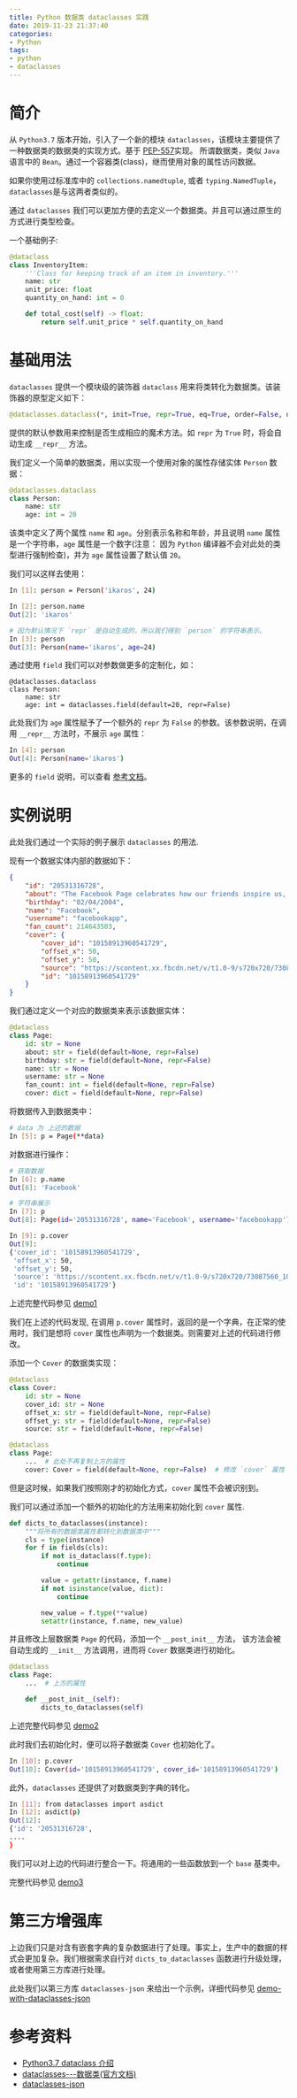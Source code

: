 ```yaml
---
title: Python 数据类 dataclasses 实践
date: 2019-11-23 21:37:40
categories:
- Python
tags:
- python
- dataclasses
---
```


简介
===

从 `Python3.7` 版本开始，引入了一个新的模块 `dataclasses`，该模块主要提供了一种数据类的数据类的实现方式。基于 [PEP-557](https://www.python.org/dev/peps/pep-0557/)实现。 所谓数据类，类似 `Java` 语言中的 `Bean`。通过一个容器类(class)，继而使用对象的属性访问数据。

<!--more-->

如果你使用过标准库中的 `collections.namedtuple`, 或者 `typing.NamedTuple`，`dataclasses`是与这两者类似的。

通过 `dataclasses` 我们可以更加方便的去定义一个数据类。并且可以通过原生的方式进行类型检查。

一个基础例子:

``` python
@dataclass
class InventoryItem:
    '''Class for keeping track of an item in inventory.'''
    name: str
    unit_price: float
    quantity_on_hand: int = 0

    def total_cost(self) -> float:
        return self.unit_price * self.quantity_on_hand
```

基础用法
=======

`dataclasses` 提供一个模块级的装饰器 `dataclass` 用来将类转化为数据类。该装饰器的原型定义如下：

``` python
@dataclasses.dataclass(*, init=True, repr=True, eq=True, order=False, unsafe_hash=False, frozen=False)
```

提供的默认参数用来控制是否生成相应的魔术方法。如 `repr` 为 `True` 时，将会自动生成 `__repr__` 方法。

我们定义一个简单的数据类，用以实现一个使用对象的属性存储实体 `Person` 数据：

``` python
@dataclasses.dataclass
class Person:
    name: str
    age: int = 20
```

该类中定义了两个属性 `name` 和 `age`。分别表示名称和年龄，并且说明 `name` 属性是一个字符串，`age` 属性是一个数字(注意： 因为 `Python` 编译器不会对此处的类型进行强制检查)，并为 `age` 属性设置了默认值 `20`。

我们可以这样去使用：

``` bash
In [1]: person = Person('ikaros', 24)

In [2]: person.name
Out[2]: 'ikaros'

# 因为默认情况下 `repr` 是自动生成的，所以我们得到 `person` 的字符串表示。
In [3]: person
Out[3]: Person(name='ikaros', age=24)
```

通过使用 `field` 我们可以对参数做更多的定制化，如：

```
@dataclasses.dataclass
class Person:
    name: str
    age: int = dataclasses.field(default=20, repr=False)
```

此处我们为 `age` 属性赋予了一个额外的 `repr` 为 `False` 的参数。该参数说明，在调用 `__repr__` 方法时，不展示 `age` 属性：

``` bash
In [4]: person
Out[4]: Person(name='ikaros')
```

更多的 `field` 说明，可以查看 [参考文档](https://docs.python.org/zh-cn/3.7/library/dataclasses.html#dataclasses.field)。


实例说明
=======

此处我们通过一个实际的例子展示 `dataclasses` 的用法.

现有一个数据实体内部的数据如下：

``` json
{
    "id": "20531316728",
    "about": "The Facebook Page celebrates how our friends inspire us, support us, and help us discover the world when we connect.",
    "birthday": "02/04/2004",
    "name": "Facebook",
    "username": "facebookapp",
    "fan_count": 214643503,
    "cover": {
        "cover_id": "10158913960541729",
        "offset_x": 50,
        "offset_y": 50,
        "source": "https://scontent.xx.fbcdn.net/v/t1.0-9/s720x720/73087560_10158913960546729_8876113648821469184_o.jpg?_nc_cat=1&_nc_ohc=bAJ1yh0abN4AQkSOGhMpytya2quC_uS0j0BF-XEVlRlgwTfzkL_F0fojQ&_nc_ht=scontent.xx&oh=2964a1a64b6b474e64b06bdb568684da&oe=5E454425",
        "id": "10158913960541729"
    }
}
```

我们通过定义一个对应的数据类来表示该数据实体：

``` python
@dataclass
class Page:
    id: str = None
    about: str = field(default=None, repr=False)
    birthday: str = field(default=None, repr=False)
    name: str = None
    username: str = None
    fan_count: int = field(default=None, repr=False)
    cover: dict = field(default=None, repr=False)
```

将数据传入到数据类中：

``` bash
# data 为 上述的数据
In [5]: p = Page(**data)
```

对数据进行操作：

``` bash
# 获取数据
In [6]: p.name
Out[6]: 'Facebook'

# 字符串展示
In [7]: p
Out[8]: Page(id='20531316728', name='Facebook', username='facebookapp')

In [9]: p.cover
Out[9]: 
{'cover_id': '10158913960541729',
 'offset_x': 50,
 'offset_y': 50,
 'source': 'https://scontent.xx.fbcdn.net/v/t1.0-9/s720x720/73087560_10158913960546729_8876113648821469184_o.jpg?_nc_cat=1&_nc_ohc=bAJ1yh0abN4AQkSOGhMpytya2quC_uS0j0BF-XEVlRlgwTfzkL_F0fojQ&_nc_ht=scontent.xx&oh=2964a1a64b6b474e64b06bdb568684da&oe=5E454425',
 'id': '10158913960541729'}
```

上述完整代码参见 [demo1](https://github.com/MerleLiuKun/my-python/blob/master/sundries/dataclass/demo1.py) 

我们在上述的代码发现, 在调用 `p.cover` 属性时，返回的是一个字典，在正常的使用时，我们是想将 `cover` 属性也声明为一个数据类。则需要对上述的代码进行修改。

添加一个 `Cover` 的数据类实现：

``` python
@dataclass
class Cover:
    id: str = None
    cover_id: str = None
    offset_x: str = field(default=None, repr=False)
    offset_y: str = field(default=None, repr=False)
    source: str = field(default=None, repr=False)

@dataclass
class Page:
    ...  # 此处不再复制上方的属性
    cover: Cover = field(default=None, repr=False)  # 修改 `cover` 属性
```

但是这时候，如果我们按照刚才的初始化方式，`cover` 属性不会被识别到。

我们可以通过添加一个额外的初始化的方法用来初始化到 `cover` 属性.

``` python
def dicts_to_dataclasses(instance):
    """将所有的数据类属性都转化到数据类中"""
    cls = type(instance)
    for f in fields(cls):
        if not is_dataclass(f.type):
            continue

        value = getattr(instance, f.name)
        if not isinstance(value, dict):
            continue

        new_value = f.type(**value)
        setattr(instance, f.name, new_value)

```

并且修改上层数据类 `Page` 的代码，添加一个 `__post_init__` 方法， 该方法会被自动生成的 `__init__` 方法调用，进而将 `Cover` 数据类进行初始化。

``` python
@dataclass
class Page:
    ...  # 上方的属性

    def __post_init__(self):
        dicts_to_dataclasses(self)
```

上述完整代码参见 [demo2](https://github.com/MerleLiuKun/my-python/blob/master/sundries/dataclass/demo2.py)

此时我们去初始化时，便可以将子数据类 `Cover` 也初始化了。

``` bash
In [10]: p.cover
Out[10]: Cover(id='10158913960541729', cover_id='10158913960541729')
```

此外，`dataclasses` 还提供了对数据类到字典的转化。

``` bash
In [11]: from dataclasses import asdict
In [12]: asdict(p)
Out[12]:
{'id': '20531316728',
....
}
```

我们可以对上边的代码进行整合一下。将通用的一些函数放到一个 `base` 基类中。

完整代码参见 [demo3](https://github.com/MerleLiuKun/my-python/blob/master/sundries/dataclass/demo3.py)


第三方增强库
==========

上边我们只是对含有嵌套字典的复杂数据进行了处理。事实上，生产中的数据的样式会更加复杂。我们根据需求自行对 `dicts_to_dataclasses` 函数进行升级处理，或者使用第三方库进行处理。

此处我们以第三方库 `dataclasses-json` 来给出一个示例，详细代码参见 [demo-with-dataclasses-json](https://github.com/MerleLiuKun/my-python/blob/master/sundries/dataclass/demo_with_dataclasses_json.py)


参考资料
=======

- [Python3.7 dataclass 介绍](https://www.kawabangga.com/posts/2959)
- [dataclasses---数据类(官方文档)](https://docs.python.org/zh-cn/3.7/library/dataclasses.html)
- [dataclasses-json](https://github.com/lidatong/dataclasses-json)
